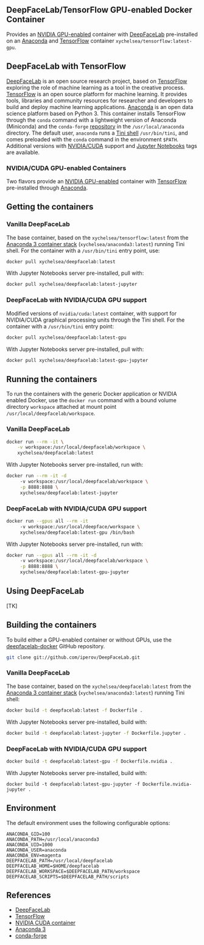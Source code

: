 DeepFaceLab/TensorFlow GPU-enabled Docker Container
-----

Provides an [NVIDIA GPU-enabled](https://hub.docker.com/r/nvidia/cuda) container with [DeepFaceLab](https://github.com/iperov/DeepFaceLab) pre-installed on an [Anaconda](https://www.anaconda.com/) and [TensorFlow](https://hub.docker.com/r/tensorflow/tensorflow) container ```xychelsea/tensorflow:latest-gpu```.

DeepFaceLab with TensorFlow
-----

[DeepFaceLab](https://github.com/iperov/DeepFaceLab) is an open source research project, based on [TensorFlow](https://tensorflow.org) exploring the role of machine learning as a tool in the creative process. [TensorFlow](https://tensorflow.org/) is an open source platform for machine learning. It provides tools, libraries and community resources for researcher and developers to build and deploy machine learning applications. [Anaconda](https://anaconda.com/) is an open data science platform based on Python 3. This container installs TensorFlow through the ```conda``` command with a lightweight version of Anaconda (Miniconda) and the ```conda-forge``` [repository](https://conda-forge.org/) in the ```/usr/local/anaconda``` directory. The default user, ```anaconda``` runs a [Tini shell](https://github.com/krallin/tini/) ```/usr/bin/tini```, and comes preloaded with the ```conda``` command in the environment ```$PATH```. Additional versions with [NVIDIA/CUDA](https://hub.docker.com/r/nvidia/cuda/) support and [Jupyter Notebooks](https://jupyter.org/) tags are available.

### NVIDIA/CUDA GPU-enabled Containers

Two flavors provide an [NVIDIA GPU-enabled](https://hub.docker.com/r/nvidia/cuda) container with [TensorFlow](https://tensorflow.org) pre-installed through [Anaconda](https://anaconda.com/).

## Getting the containers

### Vanilla DeepFaceLab

The base container, based on the ```xychelsea/tensorflow:latest``` from the [Anaconda 3 container stack](https://hub.docker.com/r/xychelsea/anaconda3) (```xychelsea/anaconda3:latest```) running Tini shell. For the container with a ```/usr/bin/tini``` entry point, use:

```bash
docker pull xychelsea/deepfacelab:latest
```

With Jupyter Notebooks server pre-installed, pull with:

```bash
docker pull xychelsea/deepfacelab:latest-jupyter
```

### DeepFaceLab with NVIDIA/CUDA GPU support

Modified versions of ```nvidia/cuda:latest``` container, with support for NVIDIA/CUDA graphical processing units through the Tini shell. For the container with a ```/usr/bin/tini``` entry point:

```bash
docker pull xychelsea/deepfacelab:latest-gpu
```

With Jupyter Notebooks server pre-installed, pull with:

```bash
docker pull xychelsea/deepfacelab:latest-gpu-jupyter
```

## Running the containers

To run the containers with the generic Docker application or NVIDIA enabled Docker, use the ```docker run``` command with a bound volume directory ```workspace``` attached at mount point ```/usr/local/deepfacelab/workspace```.

### Vanilla DeepFaceLab

```bash
docker run --rm -it \
    -v workspace:/usr/local/deepfacelab/workspace \
    xychelsea/deepfacelab:latest
```

With Jupyter Notebooks server pre-installed, run with:

```bash
docker run --rm -it -d
     -v workspace:/usr/local/deepfacelab/workspace \
     -p 8888:8888 \
     xychelsea/deepfacelab:latest-jupyter
```
### DeepFaceLab with NVIDIA/CUDA GPU support

```bash
docker run --gpus all --rm -it
     -v workspace:/usr/local/deepface/workspace \
     xychelsea/deepfacelab:latest-gpu /bin/bash
```

With Jupyter Notebooks server pre-installed, run with:

```bash
docker run --gpus all --rm -it -d
     -v workspace:/usr/local/deepfacelab/workspace \
     -p 8888:8888 \
     xychelsea/deepfacelab:latest-gpu-jupyter
```

## Using DeepFaceLab

[TK]

## Building the containers

To build either a GPU-enabled container or without GPUs, use the [deepfacelab-docker](https://github.com/xychelsea/deepfacelab-docker) GitHub repository.

```bash
git clone git://github.com/iperov/DeepFaceLab.git
```

### Vanilla DeepFaceLab

The base container, based on the ```xychelsea/deepfacelab:latest``` from the [Anaconda 3 container stack](https://hub.docker.com/r/xychelsea/anaconda3) (```xychelsea/anaconda3:latest```) running Tini shell:

```bash
docker build -t deepfacelab:latest -f Dockerfile .
```

With Jupyter Notebooks server pre-installed, build with:

```bash
docker build -t deepfacelab:latest-jupyter -f Dockerfile.jupyter .
```

### DeepFaceLab with NVIDIA/CUDA GPU support

```bash
docker build -t deepfacelab:latest-gpu -f Dockerfile.nvidia .
```

With Jupyter Notebooks server pre-installed, build with:

```
docker build -t deepfacelab:latest-gpu-jupyter -f Dockerfile.nvidia-jupyter .
```

## Environment

The default environment uses the following configurable options:

```
ANACONDA_GID=100
ANACONDA_PATH=/usr/local/anaconda3
ANACONDA_UID=1000
ANACONDA_USER=anaconda
ANACONDA_ENV=magenta
DEEPFACELAB_PATH=/usr/local/deepfacelab
DEEPFACELAB_HOME=$HOME/deepfacelab
DEEPFACELAB_WORKSPACE=$DEEPFACELAB_PATH/workspace
DEEPFACELAB_SCRIPTS=$DEEPFACELAB_PATH/scripts
```

## References

- [DeepFaceLab](https://github.com/iperov/DeepFaceLab)
- [TensorFlow](https://tensorflow.org)
- [NVIDIA CUDA container](https://hub.docker.com/r/nvidia/cuda)
- [Anaconda 3](https://www.anaconda.com/blog/tensorflow-in-anaconda)
- [conda-forge](https://conda-forge.org/)
